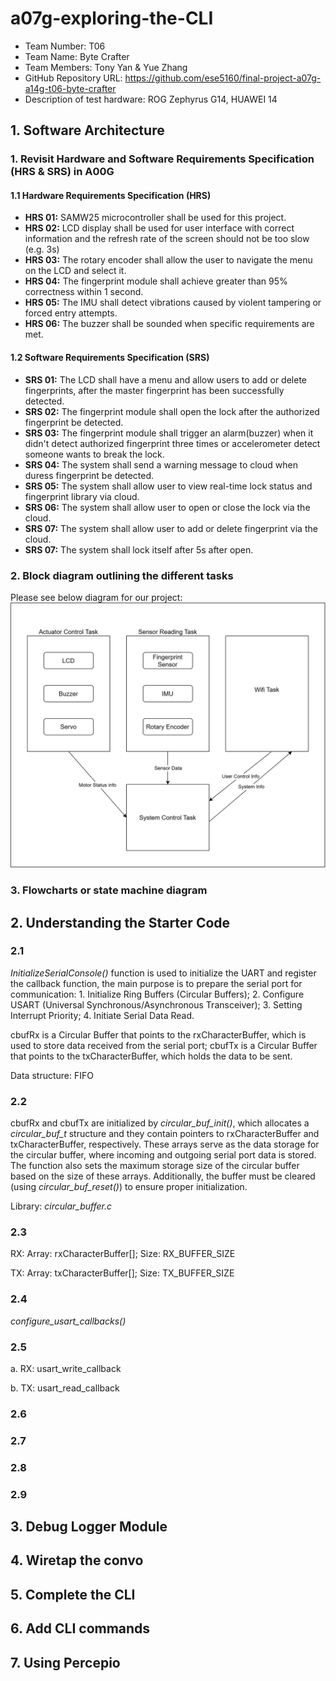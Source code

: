 # a07g-exploring-the-CLI

* Team Number: T06
* Team Name: Byte Crafter
* Team Members: Tony Yan & Yue Zhang
* GitHub Repository URL: https://github.com/ese5160/final-project-a07g-a14g-t06-byte-crafter
* Description of test hardware: ROG Zephyrus G14, HUAWEI 14

## 1. Software Architecture

### 1. Revisit Hardware and Software Requirements Specification (HRS & SRS) in A00G

#### 1.1 Hardware Requirements Specification (HRS)

- **HRS 01:** SAMW25 microcontroller shall be used for this project.
- **HRS 02:** LCD display shall be used for user interface with correct information and the refresh rate of the screen should not be too slow (e.g. 3s)
- **HRS 03:** The rotary encoder shall allow the user to navigate the menu on the LCD and select it.
- **HRS 04:** The fingerprint module shall achieve greater than 95% correctness within 1 second.
- **HRS 05:** The IMU shall detect vibrations caused by violent tampering or forced entry attempts.
- **HRS 06:** The buzzer shall be sounded when specific requirements are met.

#### 1.2 Software Requirements Specification (SRS)

- **SRS 01:** The LCD shall have a menu and allow users to add or delete fingerprints, after the master fingerprint has been successfully detected.
- **SRS 02:** The fingerprint module shall open the lock after the authorized fingerprint be detected.
- **SRS 03:** The fingerprint module shall trigger an alarm(buzzer) when it didn't detect authorized fingerprint three times or accelerometer detect someone wants to break the lock.
- **SRS 04:** The system shall send a warning message to cloud when duress fingerprint be detected.
- **SRS 05:** The system shall allow user to view real-time lock status and fingerprint library via cloud.
- **SRS 06:** The system shall allow user to open or close the lock via the cloud.
- **SRS 07:** The system shall allow user to add or delete fingerprint via the cloud.
- **SRS 07:** The system shall lock itself after 5s after open.

### 2. Block diagram outlining the different tasks

Please see below diagram for our project:  
![block_diagram_outlining.png](images/block_diagram_outlining.png)

### 3. Flowcharts or state machine diagram

## 2. Understanding the Starter Code
### 2.1
*InitializeSerialConsole()* function is used to initialize the UART and register the callback function, the main purpose is to prepare the serial port for communication: 1. Initialize Ring Buffers (Circular Buffers); 2. Configure USART (Universal Synchronous/Asynchronous Transceiver); 3. Setting Interrupt Priority; 4. Initiate Serial Data Read.

cbufRx is a Circular Buffer that points to the rxCharacterBuffer, which is used to store data received from the serial port;
cbufTx is a Circular Buffer that points to the txCharacterBuffer, which holds the data to be sent.

Data structure: FIFO

### 2.2

cbufRx and cbufTx are initialized by *circular_buf_init()*, which allocates a *circular_buf_t* structure and they contain pointers to rxCharacterBuffer and txCharacterBuffer, respectively. These arrays serve as the data storage for the circular buffer, where incoming and outgoing serial port data is stored. The function also sets the maximum storage size of the circular buffer based on the size of these arrays. Additionally, the buffer must be cleared (using *circular_buf_reset()*) to ensure proper initialization.

Library: *circular_buffer.c*

### 2.3

RX: 
Array: rxCharacterBuffer[];
Size: RX_BUFFER_SIZE

TX: 
Array: txCharacterBuffer[]; 
Size: TX_BUFFER_SIZE

### 2.4

*configure_usart_callbacks()*

### 2.5

a. RX: usart_write_callback

b. TX: usart_read_callback
### 2.6

### 2.7


### 2.8


### 2.9

## 3. Debug Logger Module

## 4. Wiretap the convo

## 5. Complete the CLI

## 6. Add CLI commands

## 7. Using Percepio
